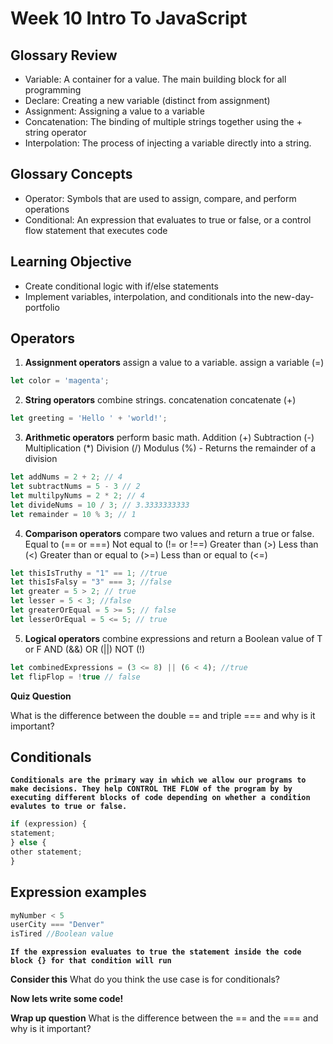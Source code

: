 # Week 10 Intro To JavaScript

## Glossary Review
- Variable: A container for a value. The main building block for all programming 
- Declare: Creating a new variable (distinct from assignment) 
- Assignment: Assigning a value to a variable 
- Concatenation: The binding of multiple strings together using the + string operator 
- Interpolation: The process of injecting a variable directly into a string. 

## Glossary Concepts
- Operator: Symbols that are used to assign, compare, and perform operations 
- Conditional: An expression that evaluates to true or false, or a control flow statement that executes code 

## Learning Objective 
- Create conditional logic with if/else statements
- Implement variables, interpolation, and conditionals into the new-day-portfolio

## Operators


1. **Assignment operators** assign a value to a variable. 
        assign a variable (=)
```js
let color = 'magenta';
```

2. **String operators** combine strings. concatenation
        concatenate (+) 

```js
let greeting = 'Hello ' + 'world!';
```

3. **Arithmetic operators** perform basic math. 
        Addition (+)
        Subtraction (-)
        Multiplication (*)
        Division (/)
        Modulus (%) - Returns the remainder of a division

```js
let addNums = 2 + 2; // 4
let subtractNums = 5 - 3 // 2
let multilpyNums = 2 * 2; // 4
let divideNums = 10 / 3; // 3.3333333333
let remainder = 10 % 3; // 1
```

4. **Comparison operators** compare two values and return a true or false.
        Equal to (== or ===)
        Not equal to (!= or !==)
        Greater than (>)
        Less than (<) 
        Greater than or equal to (>=)
        Less than or equal to (<=)

```js
let thisIsTruthy = "1" == 1; //true
let thisIsFalsy = "3" === 3; //false
let greater = 5 > 2; // true
let lesser = 5 < 3; //false
let greaterOrEqual = 5 >= 5; // false
let lesserOrEqual = 5 <= 5; // true
 ``` 

5. **Logical operators** combine expressions and return a Boolean value of T or F
        AND (&&)
        OR (||)
        NOT (!)

```js
let combinedExpressions = (3 <= 8) || (6 < 4); //true
let flipFlop = !true // false
```

**Quiz Question** 

What is the difference between the double == and triple === and why is it important?


## Conditionals 

**`Conditionals are the primary way in which we allow our programs to make decisions. They help CONTROL THE FLOW of the program by by executing different blocks of code depending on whether a condition evalutes to true or false.`**

```js
if (expression) { 
statement; 
} else { 
other statement; 
} 
```

## Expression examples
```js
myNumber < 5
userCity === "Denver"
isTired //Boolean value
```

**`If the expression evaluates to true the statement inside the code block {} for that condition will run`**


**Consider this**
What do you think the use case is for conditionals?

**Now lets write some code!**

**Wrap up question**
What is the difference between the == and the === and why is it important? 
